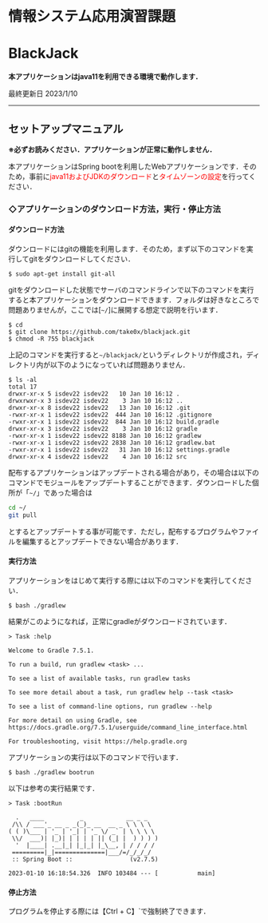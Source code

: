 # 情報システム応用演習課題
# BlackJack

**本アプリケーションはjava11を利用できる環境で動作します．**

最終更新日 2023/1/10

---

## セットアップマニュアル

**※必ずお読みください．アプリケーションが正常に動作しません．**

本アプリケーションはSpring bootを利用したWebアプリケーションです．そのため，事前に<font color="Red">java11およびJDKのダウンロード</font>と<font color="Red">タイムゾーンの設定</font>を行ってください．


### ◇アプリケーションのダウンロード方法，実行・停止方法

#### ダウンロード方法
ダウンロードにはgitの機能を利用します．そのため，まず以下のコマンドを実行してgitをダウンロードしてください．

```
$ sudo apt-get install git-all
```

gitをダウンロードした状態でサーバのコマンドラインで以下のコマンドを実行すると本アプリケーションをダウンロードできます．フォルダは好きなところで問題ありませんが，ここでは[```~/```]に展開する想定で説明を行います．


```
$ cd
$ git clone https://github.com/take0x/blackjack.git
$ chmod -R 755 blackjack
```

上記のコマンドを実行すると```~/blackjack/```というディレクトリが作成され，ディレクトリ内が以下のようになっていれば問題ありません．

```
$ ls -al
total 17
drwxr-xr-x 5 isdev22 isdev22   10 Jan 10 16:12 .
drwxrwxr-x 3 isdev22 isdev22    3 Jan 10 16:12 ..
drwxr-xr-x 8 isdev22 isdev22   13 Jan 10 16:12 .git
-rwxr-xr-x 1 isdev22 isdev22  444 Jan 10 16:12 .gitignore
-rwxr-xr-x 1 isdev22 isdev22  844 Jan 10 16:12 build.gradle
drwxr-xr-x 3 isdev22 isdev22    3 Jan 10 16:12 gradle
-rwxr-xr-x 1 isdev22 isdev22 8188 Jan 10 16:12 gradlew
-rwxr-xr-x 1 isdev22 isdev22 2838 Jan 10 16:12 gradlew.bat
-rwxr-xr-x 1 isdev22 isdev22   31 Jan 10 16:12 settings.gradle
drwxr-xr-x 4 isdev22 isdev22    4 Jan 10 16:12 src
```

配布するアプリケーションはアップデートされる場合があり，その場合は以下のコマンドでモジュールをアップデートすることができます．ダウンロードした個所が「```~/```」であった場合は

``` sh
cd ~/
git pull
```

とするとアップデートする事が可能です．ただし，配布するプログラムやファイルを編集するとアップデートできない場合があります．

#### 実行方法

アプリケーションをはじめて実行する際には以下のコマンドを実行してください．

```
$ bash ./gradlew
```

結果がこのようになれば，正常にgradleがダウンロードされています．

```
> Task :help

Welcome to Gradle 7.5.1.

To run a build, run gradlew <task> ...

To see a list of available tasks, run gradlew tasks

To see more detail about a task, run gradlew help --task <task>

To see a list of command-line options, run gradlew --help

For more detail on using Gradle, see https://docs.gradle.org/7.5.1/userguide/command_line_interface.html

For troubleshooting, visit https://help.gradle.org
```

アプリケーションの実行は以下のコマンドで行います．

```
$ bash ./gradlew bootrun
```

以下は参考の実行結果です．

```
> Task :bootRun

  .   ____          _            __ _ _
 /\\ / ___'_ __ _ _(_)_ __  __ _ \ \ \ \
( ( )\___ | '_ | '_| | '_ \/ _` | \ \ \ \
 \\/  ___)| |_)| | | | | || (_| |  ) ) ) )
  '  |____| .__|_| |_|_| |_\__, | / / / /
 =========|_|==============|___/=/_/_/_/
 :: Spring Boot ::                (v2.7.5)

2023-01-10 16:18:54.326  INFO 103484 --- [           main]
```

#### 停止方法
プログラムを停止する際には【Ctrl + C】`で強制終了できます．
